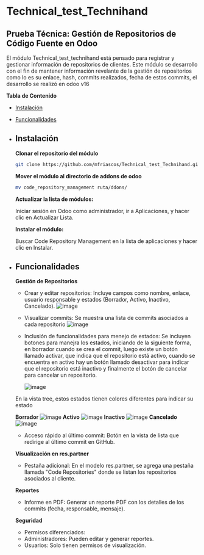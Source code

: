 # Technical_test_Technihand
## Prueba Técnica: Gestión de Repositorios de Código Fuente en Odoo 


El módulo Technical_test_technihand está pensado para registrar y gestionar información de repositorios de clientes. Este módulo se desarrollo con el fin de mantener información revelante de la gestión de repositorios como lo es su enlace, hash, commits realizados, fecha de estos commits, el desarrollo se realizó en odoo v16 

**Tabla de Contenido**

- [Instalación](##Instalación)
- [Funcionalidades](#Funcionalidaes)


- ## Instalación

  **Clonar el repositorio del módulo**
  ```bash
  git clone https://github.com/mfriascos/Technical_test_Technihand.git
  ```

  **Mover el módulo al directorio de addons de odoo**
  ```bash
  mv code_repository_management ruta/ddons/
  ```
  **Actualizar la lista de módulos:**

  Iniciar sesión en Odoo como administrador, ir a Aplicaciones, y hacer clic en Actualizar Lista.

  **Instalar el módulo:**

  Buscar Code Repository Management en la lista de aplicaciones y hacer clic en Instalar.

- ## Funcionalidades
  
  **Gestión de Repositorios**
  - Crear y editar repositorios: Incluye campos como nombre, enlace, usuario responsable y estados (Borrador, Activo, Inactivo, Cancelado).
    ![image](https://github.com/mfriascos/Technical_test_Technihand/assets/90413990/98fff20f-0e6e-4942-9701-6164be0f7703)

  - Visualizar commits: Se muestra una lista de commits asociados a cada repositorio
    ![image](https://github.com/mfriascos/Technical_test_Technihand/assets/90413990/94005d0d-7f30-45f8-9395-ea2d05121461)

  - Inclusión de funcionalidades para menejo de estados: Se incluyen botones para manejra los estados, iniciando de la siguiente forma, en borrador cuando se crea el commit, luego existe un botón llamado activar, que indica que el repositorio está activo, cuando se encuentra en activo hay un botón llamado desactivar para indicar que el repositorio está inactivo y finalmente el botón de cancelar para cancelar un repositorio.
    
    ![image](https://github.com/mfriascos/Technical_test_Technihand/assets/90413990/de270042-24d6-4fca-aeb2-77a48fa7d73c)

  En la vista tree, estos estados tienen colores diferentes para indicar su estado
  
  **Borrador**
  ![image](https://github.com/mfriascos/Technical_test_Technihand/assets/90413990/a8019556-774c-4806-a62c-796ea69fa31e)
  **Activo**
  ![image](https://github.com/mfriascos/Technical_test_Technihand/assets/90413990/553e27cf-9bc3-4059-899e-0208f32a2d1f)
  **Inactivo**
  ![image](https://github.com/mfriascos/Technical_test_Technihand/assets/90413990/1424b2c1-99c3-489e-bd6d-a0802c3f7b70)
  **Cancelado**
  ![image](https://github.com/mfriascos/Technical_test_Technihand/assets/90413990/64fba12e-1d44-43cc-abb9-fcb0c1030666)
  
  - Acceso rápido al último commit: Botón en la vista de lista que redirige al último commit en GitHub.

  **Visualización en res.partner**
  - Pestaña adicional: En el modelo res.partner, se agrega una pestaña llamada "Code Repositories" donde se listan los repositorios asociados al cliente.

  **Reportes**
  - Informe en PDF: Generar un reporte PDF con los detalles de los commits (fecha, responsable, mensaje).

  **Seguridad**
  - Permisos diferenciados:
  - Administradores: Pueden editar y generar reportes.
  - Usuarios: Solo tienen permisos de visualización.
  

